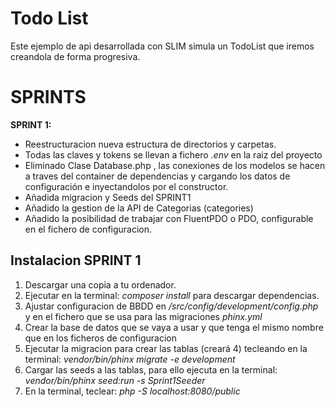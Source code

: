 # Todo List 
Este ejemplo de api desarrollada con SLIM simula un TodoList que iremos creandola de forma progresiva.


# SPRINTS
**SPRINT 1:**
- Reestructuracion nueva estructura de directorios y carpetas.
- Todas las claves y tokens se llevan a fichero *.env* en la raiz del proyecto
- Eliminado Clase Database.php , las conexiones de los modelos se hacen a traves del container de dependencias y cargando los datos 
  de configuración e inyectandolos por el constructor.
- Añadida migracion y Seeds del SPRINT1
- Añadido la gestion de la API de Categorias (categories)
- Añadido la posibilidad de trabajar con FluentPDO o PDO, configurable en el fichero de configuracion.


## Instalacion SPRINT 1
1. Descargar una copia a tu ordenador.
2. Ejecutar en la terminal: *composer install* para descargar dependencias.
3. Ajustar configuracion de BBDD en */src/config/development/config.php* y en el fichero que se usa para las migraciones *phinx.yml*
4. Crear la base de datos que se vaya a usar y que tenga el mismo nombre que en los ficheros de configuracion
5. Ejecutar la migracion para crear las tablas (creará 4) tecleando en la terminal: *vendor/bin/phinx migrate -e development* 
6. Cargar las seeds a las tablas, para ello ejecuta en la terminal: *vendor/bin/phinx seed:run -s Sprint1Seeder* 
7. En la terminal, teclear: *php -S localhost:8080/public*
